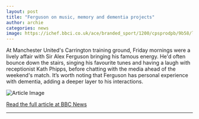 ```yaml
---
layout: post
title: "Ferguson on music, memory and dementia projects"
author: archie
categories: news
image: https://ichef.bbci.co.uk/ace/branded_sport/1200/cpsprodpb/9b58/live/6f56fac0-9493-11f0-b391-6936825093bd.jpg
---
```

At Manchester United's Carrington training ground, Friday mornings were a lively affair with Sir Alex Ferguson bringing his famous energy. He'd often bounce down the stairs, singing his favourite tunes and having a laugh with receptionist Kath Phipps, before chatting with the media ahead of the weekend's match. It’s worth noting that Ferguson has personal experience with dementia, adding a deeper layer to his interactions.

![Article Image](https://ichef.bbci.co.uk/ace/branded_sport/1200/cpsprodpb/9b58/live/6f56fac0-9493-11f0-b391-6936825093bd.jpg)

[Read the full article at BBC News](https://www.bbc.com/sport/football/articles/cjedl85dnpno?at_medium=RSS&at_campaign=rss)

---

